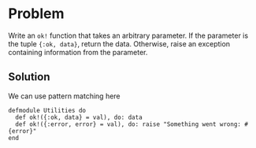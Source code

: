 # Problem
Write an `ok!` function that takes an arbitrary parameter. If the parameter is the tuple `{:ok, data}`, return the data. Otherwise, raise an exception containing information from the parameter.

## Solution
We can use pattern matching here

```
defmodule Utilities do
  def ok!({:ok, data} = val), do: data
  def ok!({:error, error} = val), do: raise "Something went wrong: #{error}"
end
```
